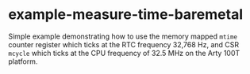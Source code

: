 # example-measure-time-baremetal
Simple example demonstrating how to use the memory mapped `mtime` counter register which ticks at the RTC frequency 32,768 Hz, and CSR `mcycle` which ticks at the CPU frequency of 32.5 MHz on the Arty 100T platform.  
